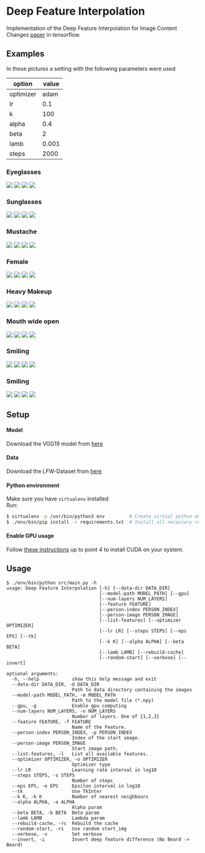 # Deep Feature Interpolation
Implementation of the Deep Feature Interpolation for Image Content Changes [paper](https://arxiv.org/abs/1611.05507) in tensorflow.

## Examples
In these pictures a setting with the following parameters were used

| option | value |
| ------ | ----- |
|optimizer | adam |
|lr | 0.1 |
|k | 100 |
|alpha | 0.4 |
|beta | 2 |
|lamb | 0.001 |
|steps | 2000 |

### Eyeglasses
![](./outputs/eyeglasses_alpha0.4_k100/Berlusconi.png)
![](./outputs/eyeglasses_alpha0.4_k100/Trump.png)
![](./outputs/eyeglasses_alpha0.4_k100/Schroeder.png)
![](./outputs/eyeglasses_alpha0.4_k100/Bush.png)

### Sunglasses
![](./outputs/sunglasses_alpha0.4_k100/Berlusconi.png)
![](./outputs/sunglasses_alpha0.4_k100/Trump.png)
![](./outputs/sunglasses_alpha0.4_k100/Schroeder.png)
![](./outputs/sunglasses_alpha0.4_k100/Bush.png)

### Mustache
![](./outputs/mustache_alpha0.4_k100/Berlusconi.png)
![](./outputs/mustache_alpha0.4_k100/Trump.png)
![](./outputs/mustache_alpha0.4_k100/Schroeder.png)
![](./outputs/mustache_alpha0.4_k100/Bush.png)

### Female
![](./outputs/female_alpha0.4_k100/Berlusconi.png)
![](./outputs/female_alpha0.4_k100/Trump.png)
![](./outputs/female_alpha0.4_k100/Schroeder.png)
![](./outputs/female_alpha0.4_k100/Bush.png)

### Heavy Makeup
![](./outputs/heavy_makeup_alpha0.4_k100/Berlusconi.png)
![](./outputs/heavy_makeup_alpha0.4_k100/Trump.png)
![](./outputs/heavy_makeup_alpha0.4_k100/Schroeder.png)
![](./outputs/heavy_makeup_alpha0.4_k100/Bush.png)

### Mouth wide open
![](./outputs/mouth_open_alpha0.4_k100/Berlusconi.png)
![](./outputs/mouth_open_alpha0.4_k100/Trump.png)
![](./outputs/mouth_open_alpha0.4_k100/Schroeder.png)
![](./outputs/mouth_open_alpha0.4_k100/Bush.png)

### Smiling
![](./outputs/smiling_alpha0.4_k100/Berlusconi.png)
![](./outputs/smiling_alpha0.4_k100/Trump.png)
![](./outputs/smiling_alpha0.4_k100/Schroeder.png)
![](./outputs/smiling_alpha0.4_k100/Bush.png)

### Smiling
![](./outputs/asian_alpha0.4_k100/Berlusconi.png)
![](./outputs/asian_alpha0.4_k100/Trump.png)
![](./outputs/asian_alpha0.4_k100/Schroeder.png)
![](./outputs/asian_alpha0.4_k100/Bush.png)



## Setup
#### Model
Download the VGG19 model from [here](https://mega.nz/#!xZ8glS6J!MAnE91ND_WyfZ_8mvkuSa2YcA7q-1ehfSm-Q1fxOvvs)

#### Data
Download the LFW-Dataset from [here](http://vis-www.cs.umass.edu/lfw/lfw-deepfunneled.tgz)

#### Python environment
Make sure you have `virtualenv` installed  
Run:
```bash
$ virtualenv -p /usr/bin/python3 env         # Create virtual python environment
$ ./env/bin/pip install -r requirements.txt  # Install all necessary requirements
```

#### Enable GPU usage
Follow [these instructions](http://www.computervisionbytecnalia.com/es/2016/06/deep-learning-development-setup-for-ubuntu-16-04-xenial/) up to point 4 to install CUDA on your system.

## Usage
```
$ ./env/bin/python src/main.py -h
usage: Deep Feature Interpolation [-h] [--data-dir DATA_DIR]
                                  [--model-path MODEL_PATH] [--gpu]
                                  [--num-layers NUM_LAYERS]
                                  [--feature FEATURE]
                                  [--person-index PERSON_INDEX]
                                  [--person-image PERSON_IMAGE]
                                  [--list-features] [--optimizer OPTIMIZER]
                                  [--lr LR] [--steps STEPS] [--eps EPS] [--tk]
                                  [--k K] [--alpha ALPHA] [--beta BETA]
                                  [--lamb LAMB] [--rebuild-cache]
                                  [--random-start] [--verbose] [--invert]

optional arguments:
  -h, --help            show this help message and exit
  --data-dir DATA_DIR, -d DATA_DIR
                        Path to data directory containing the images
  --model-path MODEL_PATH, -m MODEL_PATH
                        Path to the model file (*.npy)
  --gpu, -g             Enable gpu computing
  --num-layers NUM_LAYERS, -n NUM_LAYERS
                        Number of layers. One of {1,2,3}
  --feature FEATURE, -f FEATURE
                        Name of the Feature.
  --person-index PERSON_INDEX, -p PERSON_INDEX
                        Index of the start image.
  --person-image PERSON_IMAGE
                        Start image path.
  --list-features, -l   List all available features.
  --optimizer OPTIMIZER, -o OPTIMIZER
                        Optimizer type
  --lr LR               Learning rate interval in log10
  --steps STEPS, -s STEPS
                        Number of steps
  --eps EPS, -e EPS     Epsilon interval in log10
  --tk                  Use TkInter
  --k K, -k K           Number of nearest neighbours
  --alpha ALPHA, -a ALPHA
                        Alpha param
  --beta BETA, -b BETA  Beta param
  --lamb LAMB           Lambda param
  --rebuild-cache, -rc  Rebuild the cache
  --random-start, -rs   Use random start_img
  --verbose, -v         Set verbose
  --invert, -i          Invert deep feature difference (No Beard -> Beard)
```
